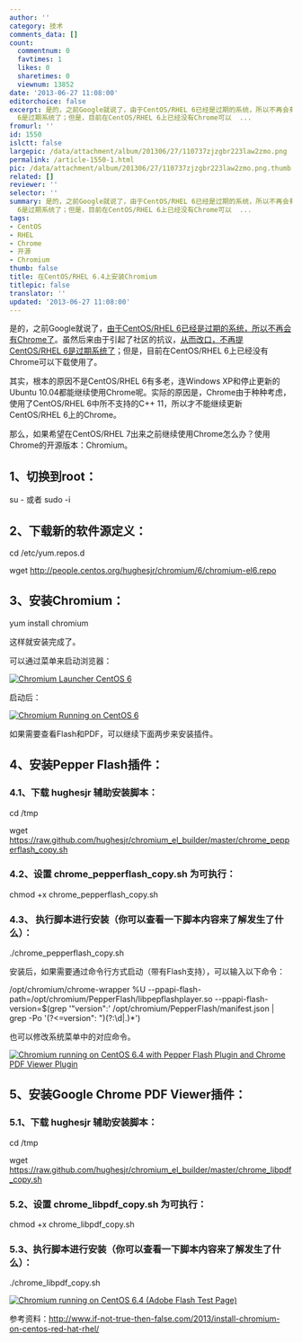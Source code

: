 ```yaml
---
author: ''
category: 技术
comments_data: []
count:
  commentnum: 0
  favtimes: 1
  likes: 0
  sharetimes: 0
  viewnum: 13852
date: '2013-06-27 11:08:00'
editorchoice: false
excerpt: 是的，之前Google就说了，由于CentOS/RHEL 6已经是过期的系统，所以不再会有Chrome了。虽然后来由于引起了社区的抗议，从而改口，不再提CentOS/RHEL
  6是过期系统了；但是，目前在CentOS/RHEL 6上已经没有Chrome可以  ...
fromurl: ''
id: 1550
islctt: false
largepic: /data/attachment/album/201306/27/110737zjzgbr223law2zmo.png
permalink: /article-1550-1.html
pic: /data/attachment/album/201306/27/110737zjzgbr223law2zmo.png.thumb.jpg
related: []
reviewer: ''
selector: ''
summary: 是的，之前Google就说了，由于CentOS/RHEL 6已经是过期的系统，所以不再会有Chrome了。虽然后来由于引起了社区的抗议，从而改口，不再提CentOS/RHEL
  6是过期系统了；但是，目前在CentOS/RHEL 6上已经没有Chrome可以  ...
tags:
- CentOS
- RHEL
- Chrome
- 开源
- Chromium
thumb: false
title: 在CentOS/RHEL 6.4上安装Chromium
titlepic: false
translator: ''
updated: '2013-06-27 11:08:00'
---
```


是的，之前Google就说了，[由于CentOS/RHEL 6已经是过期的系统，所以不再会有Chrome了](http://www.muktware.com/5203/google-says-red-hat-enterprise-linux-6-obsolete)。虽然后来由于引起了社区的抗议，[从而改口，不再提CentOS/RHEL 6是过期系统了](http://www.muktware.com/5211/rhel-6-no-more-obsolete-according-google)；但是，目前在CentOS/RHEL 6上已经没有Chrome可以下载使用了。


其实，根本的原因不是CentOS/RHEL 6有多老，连Windows XP和停止更新的Ubuntu 10.04都能继续使用Chrome呢。实际的原因是，Chrome由于种种考虑，使用了CentOS/RHEL 6中所不支持的C++ 11，所以才不能继续更新CentOS/RHEL 6上的Chrome。


那么，如果希望在CentOS/RHEL 7出来之前继续使用Chrome怎么办？使用Chrome的开源版本：Chromium。


1、切换到root：
----------


su - 或者 sudo -i


2、下载新的软件源定义：
------------


cd /etc/yum.repos.d


wget <http://people.centos.org/hughesjr/chromium/6/chromium-el6.repo> 


3、安装Chromium：
-------------


yum install chromium


这样就安装完成了。


可以通过菜单来启动浏览器：


[![Chromium Launcher CentOS 6](/data/attachment/album/201306/27/110737zjzgbr223law2zmo.png)](https://img.linux.net.cn/data/attachment/album/201306/27/110737zjzgbr223law2zmo.png)


 


启动后：


[![Chromium Running on CentOS 6](/data/attachment/album/201306/27/110737wemmkk5jomml55d1.png)](http://media.if-not-true-then-false.com/2013/06/chromium-running-on-centos-6.png)


如果需要查看Flash和PDF，可以继续下面两步来安装插件。


4、安装Pepper Flash插件：
-------------------


### 4.1、下载 hughesjr 辅助安装脚本：


cd /tmp


wget <https://raw.github.com/hughesjr/chromium_el_builder/master/chrome_pepperflash_copy.sh>


### 4.2、设置 chrome\_pepperflash\_copy.sh 为可执行：


chmod +x chrome\_pepperflash\_copy.sh


### 4.3、 执行脚本进行安装（你可以查看一下脚本内容来了解发生了什么）：


./chrome\_pepperflash\_copy.sh


安装后，如果需要通过命令行方式启动（带有Flash支持），可以输入以下命令：


/opt/chromium/chrome-wrapper %U --ppapi-flash-path=/opt/chromium/PepperFlash/libpepflashplayer.so --ppapi-flash-version=$(grep '"version":' /opt/chromium/PepperFlash/manifest.json | grep -Po '(?<=version": ")(?:\d|\.)\*')


也可以修改系统菜单中的对应命令。


[![Chromium running on CentOS 6.4 with Pepper Flash Plugin and Chrome PDF Viewer Plugin](/data/attachment/album/201306/27/110738uo8vv6v2dv6ovi8u.png)](http://media.if-not-true-then-false.com/2013/06/chromium-on-centos-6-with-pepper-flash-and-chrome-pdf-viewer.png)


 
5、安装Google Chrome PDF Viewer插件：
-------------------------------


### 5.1、下载 hughesjr 辅助安装脚本：


cd /tmp


wget <https://raw.github.com/hughesjr/chromium_el_builder/master/chrome_libpdf_copy.sh>


### 5.2、设置 chrome\_libpdf\_copy.sh 为可执行：


chmod +x chrome\_libpdf\_copy.sh


### 5.3、执行脚本进行安装（你可以查看一下脚本内容来了解发生了什么）：


./chrome\_libpdf\_copy.sh


[![Chromium running on CentOS 6.4 (Adobe Flash Test Page)](/data/attachment/album/201306/27/110738422ohah24zhb29z8.png)](http://media.if-not-true-then-false.com/2013/06/chromium-centos-6-pepper-flash-adobe-test.png)


 


 


参考资料：<http://www.if-not-true-then-false.com/2013/install-chromium-on-centos-red-hat-rhel/>